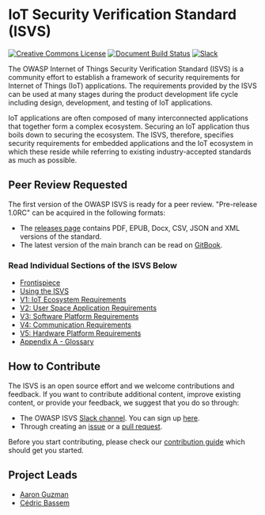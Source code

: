 # IoT Security Verification Standard (ISVS)

[![Creative Commons License](https://licensebuttons.net/l/by-sa/4.0/88x31.png)](https://creativecommons.org/licenses/by-sa/4.0/ "CC BY-SA 4.0")
[![Document Build Status](https://github.com/OWASP/IoT-Security-Verification-Standard-ISVS/workflows/Document%20Build/badge.svg)](https://github.com/OWASP/IoT-Security-Verification-Standard-ISVS/actions?workflow%3A"Document+Build")
[![Slack](https://img.shields.io/badge/chat%20on-slack-46BC99.svg)](https://owasp.slack.com/messages/project-isvs)


The OWASP Internet of Things Security Verification Standard (ISVS) is a community effort to establish a framework of security requirements for Internet of Things (IoT) applications. The requirements provided by the ISVS can be used at many stages during the product development life cycle including design, development, and testing of IoT applications.

IoT applications are often composed of many interconnected applications that together form a complex ecosystem. Securing an IoT application thus boils down to securing the ecosystem. The ISVS, therefore, specifies security requirements for embedded applications and the IoT ecosystem in which these reside while referring to existing industry-accepted standards as much as possible.

## Peer Review Requested
The first version of the OWASP ISVS is ready for a peer review. "Pre-release 1.0RC" can be acquired in the following formats:

* The [releases page](https://github.com/OWASP/IoT-Security-Verification-Standard-ISVS/releases) contains PDF, EPUB, Docx, CSV, JSON and XML versions of the standard.
* The latest version of the main branch can be read on [GitBook](https://owasp-isvs.gitbook.io/owasp-isvs-pr).

### Read Individual Sections of the ISVS Below
* [Frontispiece](https://github.com/OWASP/IoT-Security-Verification-Standard-ISVS/blob/master/en/0x01-Frontispiece.md)
* [Using the ISVS](https://github.com/OWASP/IoT-Security-Verification-Standard-ISVS/blob/master/en/Using_ISVS.md)
* [V1: IoT Ecosystem Requirements](https://github.com/OWASP/IoT-Security-Verification-Standard-ISVS/blob/master/en/V1-IoT_Ecosystem_Requirements.md)
* [V2: User Space Application Requirements](https://github.com/OWASP/IoT-Security-Verification-Standard-ISVS/blob/master/en/V2-User_Space_Application_Requirements.md)
* [V3: Software Platform Requirements](https://github.com/OWASP/IoT-Security-Verification-Standard-ISVS/blob/master/en/V3-Software_Platform_Requirements.md)
* [V4: Communication Requirements](https://github.com/OWASP/IoT-Security-Verification-Standard-ISVS/blob/master/en/V4-Communication_Requirements.md)
* [V5: Hardware Platform Requirements](https://github.com/OWASP/IoT-Security-Verification-Standard-ISVS/blob/master/en/V5-Hardware_Platform_Requirements.md)
* [Appendix A - Glossary](https://github.com/OWASP/IoT-Security-Verification-Standard-ISVS/blob/master/en/Appendix_A-Glossary.md)

## How to Contribute
The ISVS is an open source effort and we welcome contributions and feedback. If you want to contribute additional content, improve existing content, or provide your feedback, we suggest that you do so through:

* The OWASP ISVS [Slack channel](https://owasp.slack.com/messages/project-isvs/details/). You can sign up [here](https://owasp.slack.com/join/shared_invite/zt-g398htpy-AZ40HOM1WUOZguJKbblqkw#/).
* Through creating an [issue](https://github.com/OWASP/IoT-Security-Verification-Standard-ISVS/issues) or a [pull request](https://github.com/OWASP/IoT-Security-Verification-Standard-ISVS/pulls).

Before you start contributing, please check our [contribution guide](https://github.com/OWASP/IoT-Security-Verification-Standard-ISVS/blob/master/Contributing.md "Contribution Guide") which should get you started.

## Project Leads
* [Aaron Guzman](mailto:aaron.guzman@owasp.org)
* [Cédric Bassem](mailto:cedric.bassem@owasp.org)
